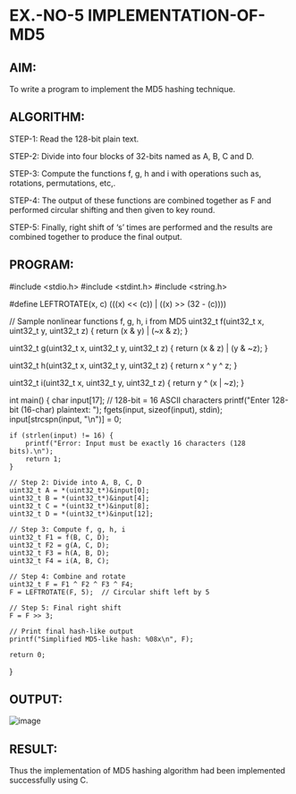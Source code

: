 # EX.-NO-5 IMPLEMENTATION-OF-MD5

## AIM:
  To write a program to implement the MD5 hashing technique.
## ALGORITHM:
  
  STEP-1: Read the 128-bit plain text.
  
  STEP-2: Divide into four blocks of 32-bits named as A, B, C and D.
  
  STEP-3: Compute the functions f, g, h and i with operations such as, rotations, permutations, etc,.
  
  STEP-4: The output of these functions are combined together as F and performed circular shifting and then given to key round.
  
  STEP-5: Finally, right shift of ‘s’ times are performed and the results are combined together to produce the final output.
  
## PROGRAM:
#include <stdio.h>
#include <stdint.h>
#include <string.h>

#define LEFTROTATE(x, c) (((x) << (c)) | ((x) >> (32 - (c))))

// Sample nonlinear functions f, g, h, i from MD5
uint32_t f(uint32_t x, uint32_t y, uint32_t z) {
    return (x & y) | (~x & z);
}

uint32_t g(uint32_t x, uint32_t y, uint32_t z) {
    return (x & z) | (y & ~z);
}

uint32_t h(uint32_t x, uint32_t y, uint32_t z) {
    return x ^ y ^ z;
}

uint32_t i(uint32_t x, uint32_t y, uint32_t z) {
    return y ^ (x | ~z);
}

int main() {
    char input[17];  // 128-bit = 16 ASCII characters
    printf("Enter 128-bit (16-char) plaintext: ");
    fgets(input, sizeof(input), stdin);
    input[strcspn(input, "\n")] = 0;

    if (strlen(input) != 16) {
        printf("Error: Input must be exactly 16 characters (128 bits).\n");
        return 1;
    }

    // Step 2: Divide into A, B, C, D
    uint32_t A = *(uint32_t*)&input[0];
    uint32_t B = *(uint32_t*)&input[4];
    uint32_t C = *(uint32_t*)&input[8];
    uint32_t D = *(uint32_t*)&input[12];

    // Step 3: Compute f, g, h, i
    uint32_t F1 = f(B, C, D);
    uint32_t F2 = g(A, C, D);
    uint32_t F3 = h(A, B, D);
    uint32_t F4 = i(A, B, C);

    // Step 4: Combine and rotate
    uint32_t F = F1 ^ F2 ^ F3 ^ F4;
    F = LEFTROTATE(F, 5);  // Circular shift left by 5

    // Step 5: Final right shift
    F = F >> 3;

    // Print final hash-like output
    printf("Simplified MD5-like hash: %08x\n", F);

    return 0;
}

## OUTPUT:
![image](https://github.com/user-attachments/assets/6fc80d39-7a3e-47e2-8d14-46d4fde64a18)


## RESULT:
  Thus the implementation of MD5 hashing algorithm had been implemented successfully using C.
